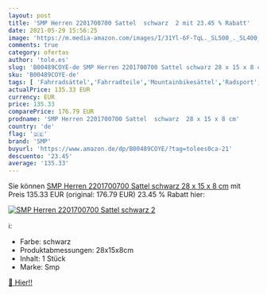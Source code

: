 ```yaml
---
layout: post
title: 'SMP Herren 2201700700 Sattel  schwarz  2 mit 23.45 % Rabatt'
date: 2021-05-29 15:56:25
image: 'https://m.media-amazon.com/images/I/31Yl-6F-TqL._SL500_._SL400_.jpg'
comments: true
category: ofertas
author: 'tole.es'
slug: 'B00489COYE-de SMP Herren 2201700700 Sattel schwarz 28 x 15 x 8 cm'
sku: 'B00489COYE-de'
tags: [ 'Fahrradsättel','Fahrradteile','Mountainbikesättel','Radsport','Sport','Sport & Freizeit','Sportausrüstung & -bekleidung','smp', ]
actualPrice: 135.33 EUR
currency: EUR
price: 135.33
comparePrice: 176.79 EUR
prodname: 'SMP Herren 2201700700 Sattel  schwarz  28 x 15 x 8 cm'
country: 'de'
flag: '🇩🇪'
brand: 'SMP'
buyurl: 'https://www.amazon.de/dp/B00489COYE/?tag=tolees0ca-21'
descuento: '23.45'
average: '135.33'
---
```


Sie können [SMP Herren 2201700700 Sattel  schwarz  28 x 15 x 8 cm](https://www.amazon.de/dp/B00489COYE/?tag=tolees0ca-21) mit Preis 135.33 EUR (original: 176.79 EUR) 23.45 % Rabatt hier:

[![SMP Herren 2201700700 Sattel  schwarz  2](https://m.media-amazon.com/images/I/31Yl-6F-TqL._SL500_._SL400_.jpg)](https://www.amazon.de/dp/B00489COYE/?tag=tolees0ca-21)

ℹ️:

- Farbe: schwarz
- Produktabmessungen: 28x15x8cm
- Inhalt: 1 Stück
- Marke: Smp

[🛒 Hier!!](https://www.amazon.de/dp/B00489COYE/?tag=tolees0ca-21)

